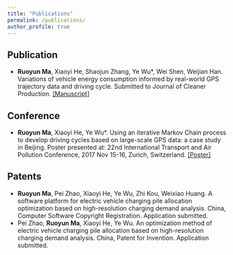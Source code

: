 ```yaml
---
title: "Publications"
permalink: /publications/
author_profile: true
---
```


**Publication**
-----
* **Ruoyun Ma**, Xiaoyi He, Shaojun Zhang, Ye Wu*, Wei Shen, Weijian Han. Variations of vehicle energy consumption informed by real-world GPS trajectory data and driving cycle. Submitted to Journal of Cleaner Production. [[Manuscript]](../files/paperDraft1119_watermark.pdf)

**Conference**
-----
* **Ruoyun Ma**, Xiaoyi He, Ye Wu*.  Using an iterative Markov Chain process to develop driving cycles based on large-scale GPS data: a case study in Beijing. Poster presented at: 22nd International Transport and Air Pollution Conference, 2017 Nov 15-16, Zurich, Switzerland. [[Poster]](../files/TAPposter－MRY4.0.pdf)

**Patents**
-----
* **Ruoyun Ma**, Pei Zhao, Xiaoyi He, Ye Wu, Zhi Kou, Weixiao Huang. A software platform for electric vehicle charging pile allocation optimization based on high-resolution charging demand analysis. China, Computer Software Copyright Registration. Application submitted.
* Pei Zhao, **Ruoyun Ma**, Xiaoyi He, Ye Wu. An optimization method of electric vehicle charging pile allocation based on high-resolution charging demand analysis. China, Patent for Invention. Application submitted.
